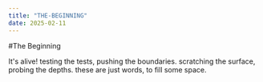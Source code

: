 ```yaml
---
title: "THE-BEGINNING"
date: 2025-02-11
---
```

#The Beginning

It's alive!
testing the tests, pushing the boundaries.
scratching the surface, probing the depths.
these are just words, to fill some space.
